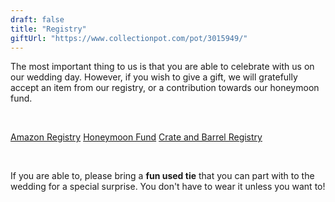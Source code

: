 ```yaml
---
draft: false
title: "Registry"
giftUrl: "https://www.collectionpot.com/pot/3015949/"
---
```


The most important thing to us is that you are able to celebrate with us on our wedding day. However, if you wish to give a gift, we will gratefully accept an item from our registry, or a contribution towards our honeymoon fund.
    
<br>

[Amazon Registry](https://www.amazon.com/wedding/patrizia-pain-jeremy-dibattista-atlanta-september-2023/registry/W7BE48SWDXIR)
[Honeymoon Fund](https://withjoy.com/jeremy-and-pat/registry)
[Crate and Barrel Registry](https://www.crateandbarrel.com/gift-registry/patrizia-pain-and-jeremy-dibattista/r6697145)

<br>

If you are able to, please bring a **fun used tie** that you can part with to the wedding for a special surprise. You don't have to wear it unless you want to!
